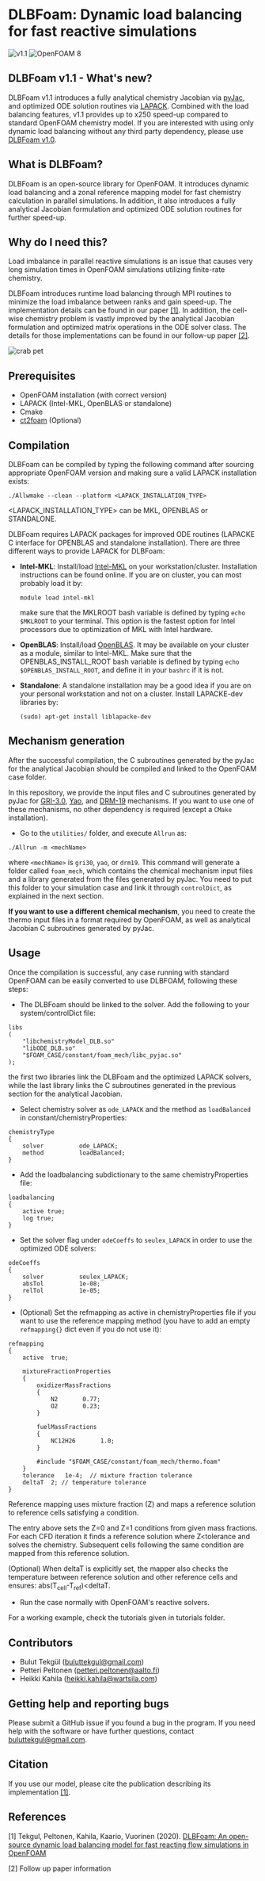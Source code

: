 # DLBFoam: Dynamic load balancing for fast reactive simulations
![v1.1](https://img.shields.io/badge/DLBFoam-v1.1-blue)
![OpenFOAM 8](https://img.shields.io/badge/OpenFOAM-8-brightgreen)

## DLBFoam v1.1 - What's new?
DLBFoam v1.1 introduces a fully analytical chemistry Jacobian via [pyJac](https://github.com/SLACKHA/pyJac), and optimized ODE solution routines via [LAPACK](http://www.netlib.org/lapack/). Combined with the load balancing features, v1.1 provides up to x250 speed-up compared to standard OpenFOAM chemistry model. If you are interested with using only dynamic load balancing without any third party dependency, please use [DLBFoam v1.0](https://github.com/blttkgl/DLBFoam/releases/tag/v1.0_OF8).

## What is DLBFoam?
DLBFoam is an open-source library for OpenFOAM. It introduces dynamic load balancing and a zonal reference mapping model 
for fast chemistry calculation in parallel simulations. In addition, it also introduces a fully analytical Jacobian formulation and optimized ODE solution routines for further speed-up.

 
## Why do I need this?

Load imbalance in parallel reactive simulations is an issue that causes very long
simulation times in OpenFOAM simulations utilizing finite-rate chemistry.

DLBFoam introduces runtime load balancing through MPI routines
to minimize the load imbalance between ranks and gain speed-up. The implementation
details can be found in our paper [[1]](#1). In addition, the cell-wise chemistry problem is vastly improved by the analytical Jacobian formulation and optimized matrix operations in the ODE solver class. The details for those implementations can be found in our follow-up paper [[2]](#2).


![crab pet](https://i.imgur.com/yYVBgHV.gif)

## Prerequisites
- OpenFOAM installation (with correct version)
- LAPACK (Intel-MKL, OpenBLAS or standalone)
- Cmake
- [ct2foam](https://github.com/kahilah/ct2foam) (Optional)

## Compilation

DLBFoam can be compiled by typing the following command after sourcing appropriate OpenFOAM version and making sure a valid LAPACK installation exists:

```
./Allwmake --clean --platform <LAPACK_INSTALLATION_TYPE>
```
<LAPACK_INSTALLATION_TYPE> can be MKL, OPENBLAS or STANDALONE.


DLBFoam requires LAPACK packages for improved ODE routines (LAPACKE C interface for OPENBLAS and standalone installation). There are three different ways to provide LAPACK for DLBFoam:

- **Intel-MKL**: Install/load [Intel-MKL](https://software.intel.com/content/www/us/en/develop/tools/oneapi/components/onemkl.html) on your workstation/cluster. Installation instructions can be found online. If you are on cluster, you can most probably load it by:  
    ```
    module load intel-mkl
    ```
    make sure that the MKLROOT bash variable is defined by typing ```echo $MKLROOT``` to your terminal. This option is the fastest option for Intel processors due to optimization of MKL with Intel hardware.

- **OpenBLAS**: Install/load [OpenBLAS](https://www.openblas.net/). It may be available on your cluster as a module, similar to Intel-MKL. Make sure that the OPENBLAS_INSTALL_ROOT bash variable is defined by typing ```echo $OPENBLAS_INSTALL_ROOT```, and define it in your ```bashrc``` if it is not.

- **Standalone**: A standalone installation may be a good idea if you are on your personal workstation and not on a cluster. Install LAPACKE-dev libraries by:

    ```
    (sudo) apt-get install liblapacke-dev
    ```

## Mechanism generation
After the successful compilation, the C subroutines generated by the pyJac for the analytical Jacobian should be compiled and linked to the OpenFOAM case folder. 

In this repository, we provide the input files and C subroutines generated by pyJac for [GRI-3.0](http://combustion.berkeley.edu/gri-mech/version30/text30.html), [Yao](https://www.sciencedirect.com/science/article/abs/pii/S001623611631184X), and [DRM-19](http://combustion.berkeley.edu/drm/) mechanisms. If you want to use one of these mechanisms, no other dependency is required (except a ```CMake``` installation).

* Go to the ```utilities/``` folder, and execute ```Allrun``` as:

```
./Allrun -m <mechName>
```
where ```<mechName>``` is ```gri30```, ```yao```, or ```drm19```. This command will generate a folder called ```foam_mech```, which contains the chemical mechanism input files and a library generated from the files generated by pyJac. You need to put this folder to your simulation case and link it through ```controlDict```, as explained in the next section.

**If you want to use a different chemical mechanism**, you need to create the thermo input files in a format required by OpenFOAM, as well as analytical Jacobian C subroutines generated by pyJac.
## Usage

Once the compilation is successful, any case running with standard OpenFOAM can be easily converted to
use DLBFOAM, following these steps:

* The DLBFoam should be linked to the solver. Add the following to your system/controlDict file:

```
libs
(
    "libchemistryModel_DLB.so" 
    "libODE_DLB.so"
    "$FOAM_CASE/constant/foam_mech/libc_pyjac.so"
);
```
the first two libraries link the DLBFoam and the optimized LAPACK solvers, while the last library links the C subroutines generated in the previous section for the analytical Jacobian.

* Select chemistry solver as ```ode_LAPACK``` and the method as ```loadBalanced``` in constant/chemistryProperties:

```
chemistryType
{
    solver          ode_LAPACK;
    method          loadBalanced;
}
```

* Add the loadbalancing subdictionary to the same chemistryProperties file:

```
loadbalancing
{
    active true;
    log	true;
}
```

* Set the solver flag under ```odeCoeffs``` to ```seulex_LAPACK``` in order to use the optimized ODE solvers:
```
odeCoeffs
{
    solver          seulex_LAPACK;
    absTol          1e-08;
    relTol          1e-05;
}
```
* (Optional) Set the refmapping as active in chemistryProperties file if you want to 
    use the reference mapping method (you have to add an empty ```refmapping{}``` dict
    even if you do not use it):

```
refmapping
{
    active  true;
    
    mixtureFractionProperties
    {
        oxidizerMassFractions
        {
            N2       0.77;
            O2       0.23;
        }

        fuelMassFractions
        {
            NC12H26       1.0;
        }

        #include "$FOAM_CASE/constant/foam_mech/thermo.foam"
    }
    tolerance	1e-4;  // mixture fraction tolerance
    deltaT	2; // temperature tolerance
}
```
Reference mapping uses mixture fraction (Z) and maps a reference solution to reference
cells satisfying a condition.

The entry above sets the Z=0 and Z=1 conditions from given mass fractions. For each
CFD iteration it finds a reference solution where Z<tolerance and solves the chemistry.
Subsequent cells following the same condition are mapped from this reference solution.

(Optional) When deltaT is explicitly set, the mapper also checks the temperature
between reference solution and other reference cells and ensures:
abs(T<sub>cell</sub>-T<sub>ref</sub>)<deltaT.


* Run the case normally with OpenFOAM's reactive solvers.

For a working example, check the tutorials given in tutorials folder.

## Contributors
- Bulut Tekgül (buluttekgul@gmail.com)
- Petteri Peltonen (petteri.peltonen@aalto.fi)
- Heikki Kahila (heikki.kahila@wartsila.com)

## Getting help and reporting bugs

Please submit a GitHub issue if you found a bug in the program. If you need help with the software or have further questions,
contact buluttekgul@gmail.com.

## Citation

If you use our model, please cite the publication describing its implementation [[1]](#1). 

## References

<a id="1">[1]</a> 
Tekgul, Peltonen, Kahila, Kaario, Vuorinen (2020). [DLBFoam: An open-source dynamic load balancing model for fast reacting flow simulations in OpenFOAM](https://arxiv.org/abs/2011.07978)

<a id="2">[2]</a> 
Follow up paper information